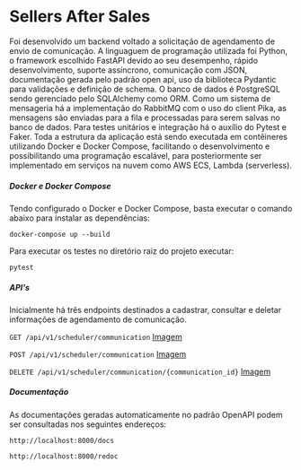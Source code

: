 # Sellers After Sales
Foi desenvolvido um backend voltado a solicitação de agendamento de envio de comunicação. A linguaguem de programação utilizada foi Python, o framework escolhido  FastAPI devido ao seu desempenho, rápido desenvolvimento, suporte assíncrono, comunicação com JSON, documentação gerada pelo padrão open api, uso da biblioteca Pydantic para validações e definição de schema. O banco de dados é PostgreSQL sendo gerenciado pelo SQLAlchemy como ORM. Como um sistema de mensageria há a implementação do RabbitMQ com o uso do client Pika, as mensagens são enviadas para a fila e processadas para serem salvas no banco de dados. Para testes unitários e integração há o auxílio do Pytest e Faker. Toda a estrutura da aplicação está sendo executada em contêineres utilizando Docker e Docker Compose, facilitando o desenvolvimento e possibilitando uma programação escalável, para posteriormente ser implementado em serviços na nuvem como AWS ECS, Lambda (serverless).

##### Docker e Docker Compose

Tendo configurado o Docker e Docker Compose, basta executar o comando abaixo para instalar as dependências:

```
docker-compose up --build
```

Para executar os testes no diretório raiz do projeto executar:

```
pytest
```

##### API's

Inicialmente há três endpoints destinados a cadastrar, consultar e deletar informações de agendamento de comunicação.

```GET /api/v1/scheduler/communication```
[Imagem](https://gyazo.com/6a19487442a33ab7c10ae2adbd7c6487)

```POST /api/v1/scheduler/communication```
[Imagem](https://gyazo.com/789b6c84d1327adbfc0ed917d43e2d58)

```DELETE /api/v1/scheduler/communication/{communication_id}```
[Imagem](https://gyazo.com/4326b3a6f3d25f5f1b6492c87ea57331)

##### Documentação

As documentações geradas automaticamente no padrão OpenAPI podem ser consultadas nos seguintes endereços:


```http://localhost:8000/docs``` 

```http://localhost:8000/redoc``` 



 
